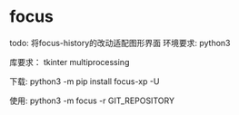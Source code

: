 # focus
todo: 将focus-history的改动适配图形界面
环境要求:
    python3

库要求：
    tkinter
    multiprocessing

下载:
    python3 -m pip install focus-xp -U

使用:
    python3 -m focus -r GIT_REPOSITORY